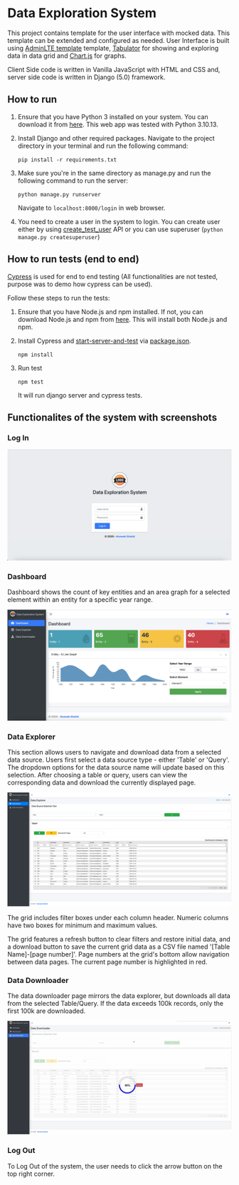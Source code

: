 # Data Exploration System
This project contains template for the user interface with mocked data. This template can be extended and configured as needed. User Interface is built using [AdminLTE template](https://adminlte.io/themes/AdminLTE/index2.html) template, [Tabulator](http://tabulator.info/) for showing and exploring data in data grid and [Chart.js](https://www.chartjs.org/) for graphs.

Client Side code is written in Vanilla JavaScript with HTML and CSS and, server side code is written in Django (5.0) framework.

## How to run

1. Ensure that you have Python 3 installed on your system. You can download it from [here](https://www.python.org/downloads/). This web app was tested with Python 3.10.13.

2. Install Django and other required packages. Navigate to the project directory in your terminal and run the following command:
    ```
    pip install -r requirements.txt
    ```
3. Make sure you're in the same directory as manage.py and run the following command to run the server:
    ```
    python manage.py runserver
    ```
    Navigate to ```localhost:8000/login``` in web browser.

4. You need to create a user in the system to login. You can create user either by using [create_test_user](https://github.com/muneeb706/data-exploration-system/blob/master/data_exploration_system/urls.py#L44) API or you can use superuser (```python manage.py createsuperuser```)

## How to run tests (end to end)

[Cypress](https://www.cypress.io/) is used for end to end testing (All functionalities are not tested, purpose was to demo how cypress can be used).

Follow these steps to run the tests:

1. Ensure that you have Node.js and npm installed. If not, you can download Node.js and npm from [here](https://nodejs.org/en/download/). This will install both Node.js and npm.

2. Install Cypress and [start-server-and-test](https://www.npmjs.com/package/start-server-and-test) via [package.json](https://github.com/muneeb706/data-exploration-system/blob/master/package.json).
    ```
    npm install
    ```
3. Run test
    ```
    npm test
    ```
    It will run django server and cypress tests.




## Functionalites of the system with screenshots

### Log In

![Log In](https://github.com/muneeb706/data-exploration-system/blob/master/docs/login.png)

### Dashboard

Dashboard shows the count of key entities and an area graph for a selected element within an entity for a specific year range.

![Dashboard](https://github.com/muneeb706/data-exploration-system/blob/master/docs/dashboard.png)

### Data Explorer

This section allows users to navigate and download data from a selected data source. Users first select a data source type - either 'Table' or 'Query'. The dropdown options for the data source name will update based on this selection. After choosing a table or query, users can view the corresponding data and download the currently displayed page.

![Data Explorer](https://github.com/muneeb706/data-exploration-system/blob/master/docs/data-explorer.png)

The grid includes filter boxes under each column header. Numeric columns have two boxes for minimum and maximum values.

The grid features a refresh button to clear filters and restore initial data, and a download button to save the current grid data as a CSV file named '[Table Name]-[page number]'. Page numbers at the grid's bottom allow navigation between data pages. The current page number is highlighted in red.

### Data Downloader

The data downloader page mirrors the data explorer, but downloads all data from the selected Table/Query. If the data exceeds 100k records, only the first 100k are downloaded.

![Data Downloader](https://github.com/muneeb706/data-exploration-system/blob/master/docs/data-downloader.png)

### Log Out
To Log Out of the system, the user needs to click the arrow button on the top right corner.
